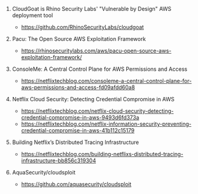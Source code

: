 
1. CloudGoat is Rhino Security Labs' "Vulnerable by Design" AWS deployment tool
    - https://github.com/RhinoSecurityLabs/cloudgoat

1. Pacu: The Open Source AWS Exploitation Framework
    - https://rhinosecuritylabs.com/aws/pacu-open-source-aws-exploitation-framework/

1. ConsoleMe: A Central Control Plane for AWS Permissions and Access
    - https://netflixtechblog.com/consoleme-a-central-control-plane-for-aws-permissions-and-access-fd09afdd60a8

1. Netflix Cloud Security: Detecting Credential Compromise in AWS
    - https://netflixtechblog.com/netflix-cloud-security-detecting-credential-compromise-in-aws-9493d6fd373a
    - https://netflixtechblog.com/netflix-information-security-preventing-credential-compromise-in-aws-41b112c15179

1. Building Netflix’s Distributed Tracing Infrastructure
    - https://netflixtechblog.com/building-netflixs-distributed-tracing-infrastructure-bb856c319304

1. AquaSecurity/cloudsploit
    - https://github.com/aquasecurity/cloudsploit